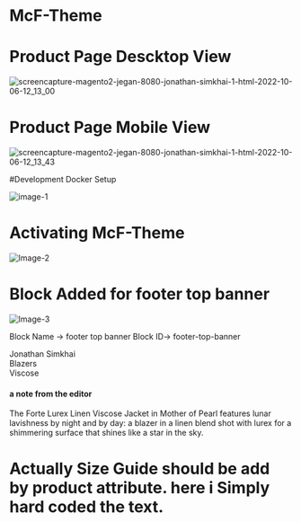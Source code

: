# McF-Theme

# Product Page Descktop View 
![screencapture-magento2-jegan-8080-jonathan-simkhai-1-html-2022-10-06-12_13_00](https://user-images.githubusercontent.com/48308523/194232984-a6be113f-0063-401f-9d51-f44e3e550ef6.png)



# Product Page Mobile View 


![screencapture-magento2-jegan-8080-jonathan-simkhai-1-html-2022-10-06-12_13_43](https://user-images.githubusercontent.com/48308523/194233163-d4b0b4a8-f766-4b83-9319-db5871166232.png)


#Development Docker Setup 

![image-1](https://user-images.githubusercontent.com/48308523/194242439-05cc82c3-1503-44ef-b63e-818423032bef.png)


# Activating McF-Theme 

![Image-2](https://user-images.githubusercontent.com/48308523/194243042-bda35859-8066-4a32-a722-ac6b35e13bd2.png)


# Block Added for footer top banner 

![Image-3](https://user-images.githubusercontent.com/48308523/194243428-fa249a2d-1297-4c10-8687-159ab8fcbf23.png)

Block Name -> footer top banner 
Block ID-> footer-top-banner

<div class="container top-footer-text">
<div class="row">
<div class="col-md-12">
<div class="d-flex align-items-center justify-content-center top-footer-links">
<div class="p-2 bd-highlight col-example">Jonathan Simkhai</div>
<div class="p-2 bd-highlight col-example">Blazers</div>
<div class="p-2 bd-highlight col-example">Viscose</div>
</div>
<h4 class="top-footer-title">a note from the editor</h4>
<div class="d-flex align-items-center justify-content-center">
<p>The Forte Lurex Linen Viscose Jacket in Mother of Pearl features lunar lavishness by night and by day: a blazer in a linen blend shot with lurex for a shimmering surface that shines like a star in the sky.</p>
</div>
</div>
</div>
</div>


# Actually Size Guide should be add by product attribute. here i Simply hard coded the text.
